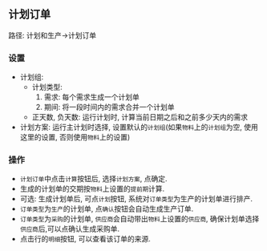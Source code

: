 ﻿## 计划订单

路径: 计划和生产->计划订单
### 设置
- 计划组: 
    - 计划类型:
        1. 需求: 每个需求生成一个计划单
        2. 期间: 将一段时间内的需求合并一个计划单
    - 正天数, 负天数: 运行计划时, 计算当前日期之后和之前多少天内的需求
- 计划方案: 运行主计划时选择, 设置默认的`计划组`(如果`物料`上的`计划组`为空, 使用这里的设置, 否则使用`物料`上的设置)

### 操作
- `计划订单`中点击`计算`按钮后, 选择`计划方案`, 点确定.
- 生成的计划单的交期按`物料`上设置的`提前期`计算.
- 可选: 生成计划单后, 可点`计划`按钮, 系统对`订单类型`为生产的计划单进行排产.
- `订单类型`为`生产`的计划单, 点`确认`按钮会自动生成生产订单.
- `订单类型`为`采购`的计划单, `供应商`会自动带出`物料`上设置的`供应商`, 确保计划单选择`供应商`后,可以点确认生成采购单.
- 点击行的`明细`按钮, 可以查看该订单的来源.